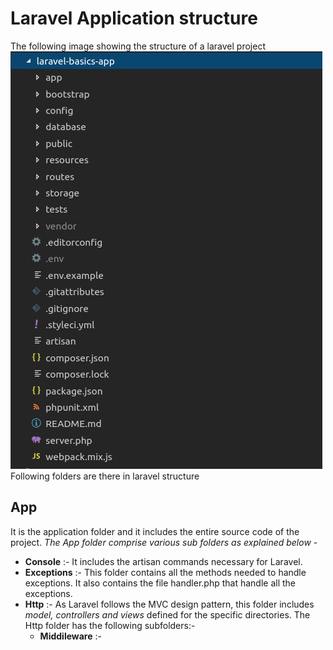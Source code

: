 # Laravel Application structure 
The following image showing the structure of a laravel project
<br/>
<img src="../images/structure.png" height="80%">
<br/>
Following folders are there in laravel structure
## App
It is the application folder and it includes the entire source code of the project.
*The App folder comprise various sub folders as explained below* -
* **Console** :- It includes the artisan commands necessary for Laravel.
* **Exceptions** :- This folder contains all the methods needed to handle exceptions. It also contains the file handler.php that handle all the exceptions.
* **Http** :- As Laravel follows the MVC design pattern, this folder includes *model, controllers and views* defined for the specific directories. The Http folder has the following subfolders:-
    * **Middileware** :-  
